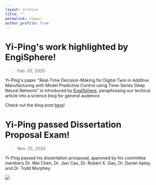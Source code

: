 ```yaml
---
layout: archive
title: ""
permalink: /news/
author_profile: true
---
```


Yi-Ping's work highlighted by EngiSphere!
=====

> Feb. 05, 2025

Yi-Ping's paper "Real-Time Decision-Making for Digital Twin in Additive Manufacturing with Model Predictive Control using Time-Series Deep Neural Network" is introduced by [EngiSphere](https://engisphere.com/), paraphrasing our techical article into a science blog for general audience. 

Check out the blog post [here](https://engisphere.com/real-time-smart-manufacturing-how-ai-and-digital-twins-are-revolutionizing-additive-manufacturing/)!




Yi-Ping passed Dissertation Proposal Exam!
=====

> Nov. 25, 2024

Yi-Ping passed his dissertation prooposal, approved by his committee members Dr. Wei Chen, Dr. Jian Cao, Dr. Robert X. Gao, Dr. Daniel Apley, and Dr. Todd Murphey. 

<img src="https://yiping514.github.io/chenyp.github.io/images/news_proposal.jpeg">
